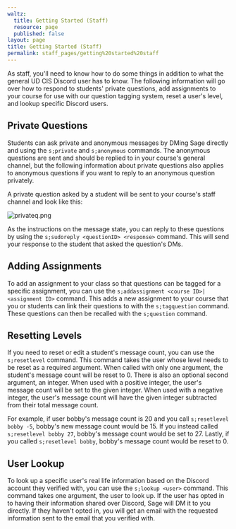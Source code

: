```yaml
---
waltz:
  title: Getting Started (Staff)
  resource: page
  published: false
layout: page
title: Getting Started (Staff)
permalink: staff_pages/getting%20started%20staff
---
```

As staff, you'll need to know how to do some things in addition to what the general UD CIS Discord user has to know. The
following information will go over how to respond to students' private questions, add assignments to your course for use
with our question tagging system, reset a user's level, and lookup specific Discord users.

## Private Questions

Students can ask private and anonymous messages by DMing Sage directly and using the `s;private` and `s;anonymous`
commands. The anonymous questions are sent and should be replied to in your course's general channel, but the following
information about private questions also applies to anonymous questions if you want to reply to an anonymous question
privately.

A private question asked by a student will be sent to your course's staff channel and look like this:

![privateq.png][10]

As the instructions on the message state, you can reply to these questions by using the `s;sudoreply <questionID>
<response>` command. This will send your response to the student that asked the question's DMs.

## Adding Assignments

To add an assignment to your class so that questions can be tagged for a specific assignment, you can use the
`s;addassignment <course ID>|<assignment ID>` command. This adds a new assignment to your course that you or students
can link their questions to with the `s;tagquestion` command. These questions can then be recalled with the `s;question`
command.

## Resetting Levels

If you need to reset or edit a student's message count, you can use the `s;resetlevel` command. This command takes the
user whose level needs to be reset as a required argument. When called with only one argument, the student's message
count will be reset to 0. There is also an optional second argument, an integer. When used with a positive integer, the
user's message count will be set to the given integer. When used with a negative integer, the user's message count will
have the given integer subtracted from their total message count.

For example, if user bobby's message count is 20 and you call `s;resetlevel bobby -5`, bobby's new message count would
be 15. If you instead called `s;resetlevel bobby 27`, bobby's message count would be set to 27. Lastly, if you called
`s;resetlevel bobby`, bobby's message count would be reset to 0.

## User Lookup

To look up a specific user's real life information based on the Discord account they verified with, you can use the
`s;lookup <user>` command. This command takes one argument, the user to look up. If the user has opted in to having
their information shared over Discord, Sage will DM it to you directly. If they haven't opted in, you will get an email
with the requested information sent to the email that you verified with.

   [10]: https://canvas.instructure.com/courses/2510334/files/124105146/preview?verifier=PuNjlfNMIEUp62pbsXi77LMe1m2oQVahbyW48AEt